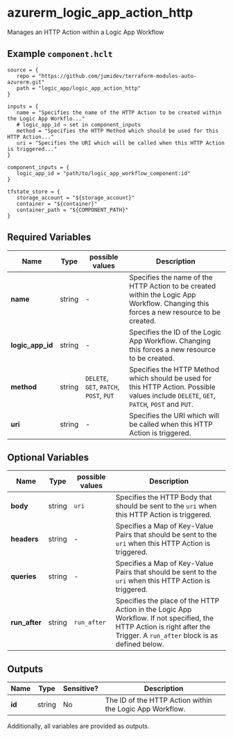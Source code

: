 # azurerm_logic_app_action_http

Manages an HTTP Action within a Logic App Workflow

## Example `component.hclt`

```hcl
source = {
   repo = "https://github.com/jumidev/terraform-modules-auto-azurerm.git"   
   path = "logic_app/logic_app_action_http"   
}

inputs = {
   name = "Specifies the name of the HTTP Action to be created within the Logic App Workflo..."   
   # logic_app_id → set in component_inputs
   method = "Specifies the HTTP Method which should be used for this HTTP Action..."   
   uri = "Specifies the URI which will be called when this HTTP Action is triggered..."   
}

component_inputs = {
   logic_app_id = "path/to/logic_app_workflow_component:id"   
}

tfstate_store = {
   storage_account = "${storage_account}"   
   container = "${container}"   
   container_path = "${COMPONENT_PATH}"   
}

```

## Required Variables

| Name | Type |  possible values |  Description |
| ---- | --------- |  ----------- | ----------- |
| **name** | string |  -  |  Specifies the name of the HTTP Action to be created within the Logic App Workflow. Changing this forces a new resource to be created. | 
| **logic_app_id** | string |  -  |  Specifies the ID of the Logic App Workflow. Changing this forces a new resource to be created. | 
| **method** | string |  `DELETE`, `GET`, `PATCH`, `POST`, `PUT`  |  Specifies the HTTP Method which should be used for this HTTP Action. Possible values include `DELETE`, `GET`, `PATCH`, `POST` and `PUT`. | 
| **uri** | string |  -  |  Specifies the URI which will be called when this HTTP Action is triggered. | 

## Optional Variables

| Name | Type |  possible values |  Description |
| ---- | --------- |  ----------- | ----------- |
| **body** | string |  `uri`  |  Specifies the HTTP Body that should be sent to the `uri` when this HTTP Action is triggered. | 
| **headers** | string |  -  |  Specifies a Map of Key-Value Pairs that should be sent to the `uri` when this HTTP Action is triggered. | 
| **queries** | string |  -  |  Specifies a Map of Key-Value Pairs that should be sent to the `uri` when this HTTP Action is triggered. | 
| **run_after** | string |  `run_after`  |  Specifies the place of the HTTP Action in the Logic App Workflow. If not specified, the HTTP Action is right after the Trigger. A `run_after` block is as defined below. | 



## Outputs

| Name | Type | Sensitive? | Description |
| ---- | ---- | --------- | --------- |
| **id** | string | No  | The ID of the HTTP Action within the Logic App Workflow. | 

Additionally, all variables are provided as outputs.
